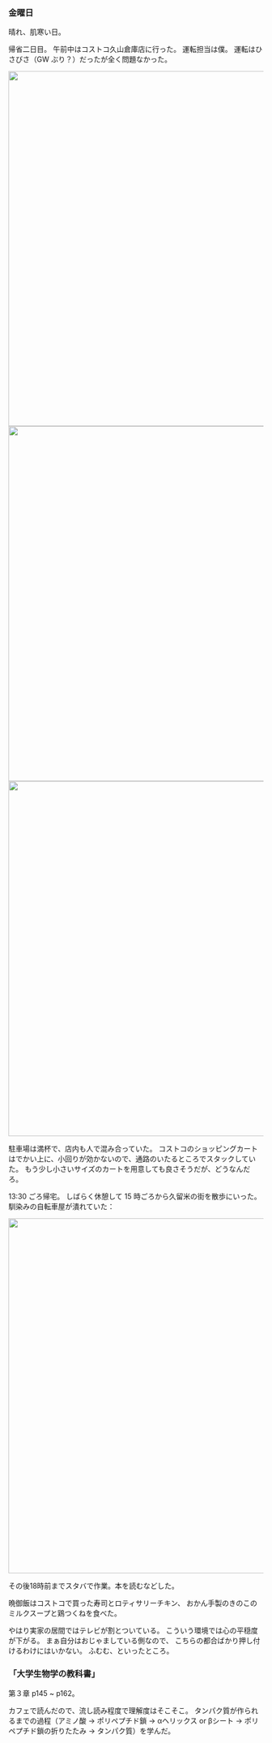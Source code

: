 ### 金曜日

晴れ、肌寒い日。

帰省二日目。
午前中はコストコ久山倉庫店に行った。
運転担当は僕。
運転はひさびさ（GW ぶり？）だったが全く問題なかった。

<img src="https://i.imgur.com/1gNQeKc.jpg" width="700">

<img src="https://i.imgur.com/UUg3MnK.jpg" width="700">

<img src="https://i.imgur.com/5Ke9iQ3.jpg" width="700">

駐車場は満杯で、店内も人で混み合っていた。
コストコのショッピングカートはでかい上に、小回りが効かないので、通路のいたるところでスタックしていた。
もう少し小さいサイズのカートを用意しても良さそうだが、どうなんだろ。

13:30 ごろ帰宅。
しばらく休憩して 15 時ごろから久留米の街を散歩にいった。
馴染みの自転車屋が潰れていた：

<img src="https://i.imgur.com/TP20r0a.jpg" width="700">

その後18時前までスタバで作業。本を読むなどした。

晩御飯はコストコで買った寿司とロティサリーチキン、
おかん手製のきのこのミルクスープと鶏つくねを食べた。

やはり実家の居間ではテレビが割とついている。
こういう環境では心の平穏度が下がる。
まぁ自分はおじゃましている側なので、
こちらの都合ばかり押し付けるわけにはいかない。
ふむむ、といったところ。

### 「大学生物学の教科書」

第３章 p145 ~ p162。

カフェで読んだので、流し読み程度で理解度はそこそこ。
タンパク質が作られるまでの過程（アミノ酸 → ポリペプチド鎖 → αヘリックス or βシート → ポリペプチド鎖の折りたたみ → タンパク質）を学んだ。